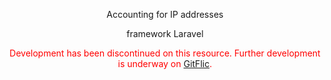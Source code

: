 <p align="center">Accounting for IP addresses</p>
<p align="center">framework Laravel</p>
<p style='color:red' align="center"> Development has been discontinued on this resource. Further development is underway on <a href="https://gitflic.ru/">GitFlic</a>.</p>
